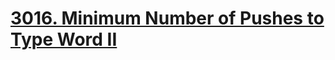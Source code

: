 # [3016. Minimum Number of Pushes to Type Word II](https://leetcode.com/problems/minimum-number-of-pushes-to-type-word-ii/description/)


